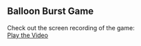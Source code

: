 ## Balloon Burst Game

Check out the screen recording of the game:  
[Play the Video](https://github.com/11anushkadesai/Ballon_burst/blob/02bbd8aff338c6d7b231151301af030049b59074/screen-recording-2025-01-22-125954_mlSCVQEp.mp4)
